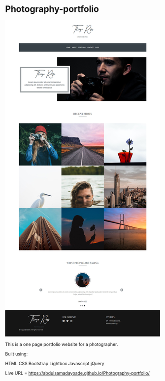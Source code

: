 # Photography-portfolio

<img src="images/screenshot.jpg">

This is a one page portfolio website for a photographer.

Built using: 

HTML
CSS
Bootstrap
Lightbox
Javascript
jQuery

Live URL = https://abdulsamadayoade.github.io/Photography-portfolio/